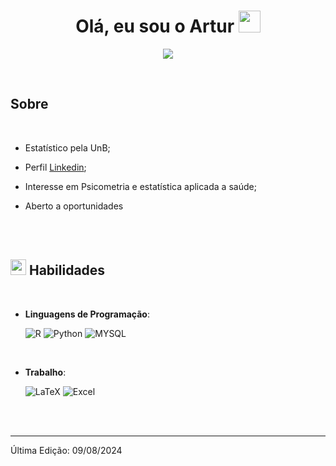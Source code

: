 
<h1 align="center"><b>Olá, eu sou o Artur </b><img src="https://media.giphy.com/media/hvRJCLFzcasrR4ia7z/giphy.gif" width="35"></h1>
<!--  -->


<p align="center">
  <a href="https://github.com/DenverCoder1/readme-typing-svg"><img src="https://readme-typing-svg.herokuapp.com?font=Time+New+Roman&color=cyan&size=25&center=true&vCenter=true&width=600&height=100&lines=Artur+Carvalho+de+Medeiros..;++;Estatístico,;Cientista+de+dados,;Em+busca+de+novos+conhecimentos"></a>
</p>


<br>



	
## **Sobre**

<br>

- Estatístico pela UnB;

- Perfil [Linkedin](https://www.linkedin.com/in/artur-carvalho-de-medeiros/);

- Interesse em Psicometria e estatística aplicada a saúde;

- Aberto a oportunidades


<br><br>

## <img src="https://media2.giphy.com/media/QssGEmpkyEOhBCb7e1/giphy.gif?cid=ecf05e47a0n3gi1bfqntqmob8g9aid1oyj2wr3ds3mg700bl&rid=giphy.gif" width ="25"><b> Habilidades</b>
<br>

<p align="center">

- **Linguagens de Programação**:
    
    ![R](https://img.shields.io/badge/R-276DC3?style=for-the-badge&logo=r&logoColor=white)
    ![Python](https://img.shields.io/badge/Python%20-%2314354C.svg?style=for-the-badge&logo=python&logoColor=white)
    ![MYSQL](https://img.shields.io/badge/MySQL-005C84?style=for-the-badge&logo=mysql&logoColor=white)
	
<br>   
    
- **Trabalho**:

   ![LaTeX](https://img.shields.io/badge/Overleaf-47A141?style=for-the-badge&logo=Overleaf&logoColor=white)
   ![Excel](https://img.shields.io/badge/Microsoft_Excel-217346?style=for-the-badge&logo=microsoft-excel&logoColor=white)

</p>

<br>
<br>

---

Última Edição: 09/08/2024
